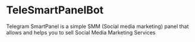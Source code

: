 # TeleSmartPanelBot
Telegram SmartPanel is a simple SMM (Social media marketing) panel that allows and helps you to sell Social Media Marketing Services
